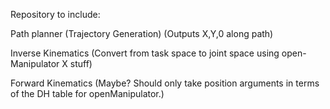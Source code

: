 Repository to include:


Path planner (Trajectory Generation) (Outputs X,Y,0 along path)


Inverse Kinematics (Convert from task space to joint space using open-Manipulator X stuff) 


Forward Kinematics (Maybe? Should only take position arguments in terms of the DH table for openManipulator.)
